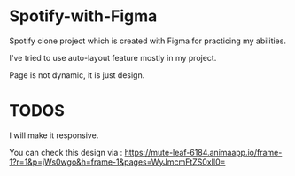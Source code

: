 # Spotify-with-Figma

Spotify clone project which is created with Figma for practicing my abilities.

I've tried to use auto-layout feature mostly in my project.

Page is not dynamic, it is just design.

# TODOS

I will make it responsive.


You can check this design via : https://mute-leaf-6184.animaapp.io/frame-1?r=1&p=jWs0wgo&h=frame-1&pages=WyJmcmFtZS0xIl0=
